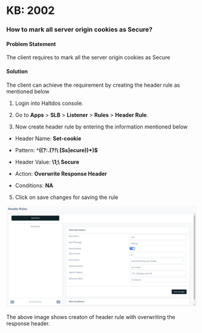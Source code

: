 # KB: 2002

### **How to mark all server origin cookies as Secure?**

#### **Problem Statement**

The client requires to mark all the server origin cookies as Secure

#### **Solution**

The client can achieve the requirement by creating the header rule as mentioned below

1. Login into Haltdos console.

2. Go to **Apps** > **SLB** > **Listener** > **Rules** > **Header Rule**.

3. Now create header rule by entering the information mentioned below

 - Header Name: **Set-cookie**

 - Pattern: **^((?:.(?!\ [Ss]ecure))*)$**

 - Header Value: **\1;\ Secure**

 - Action: **Overwrite Response Header**

 - Conditions: **NA**

5. Click on save changes for saving the rule 

![header](/img/adc/v8/kb/kb_2002_header_rule.png)

The above image shows creaton of header rule with overwriting the response header.